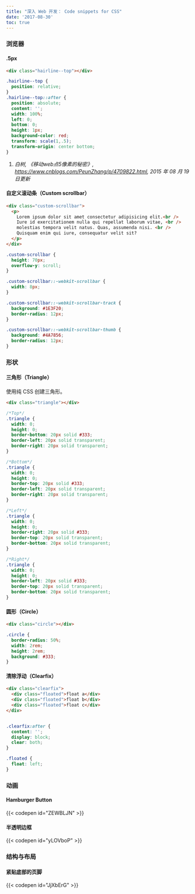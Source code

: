 ```yaml
---
title: "深入 Web 开发： Code snippets for CSS"
date: '2017-08-30'
toc: true
---
```


<!--more-->

### 浏览器

#### .5px

```html
<div class="hairline--top"></div>
```

```css
.hairline--top {
  position: relative;
}
.hairline--top::after {
  position: absolute;
  content: '';
  width: 100%;
  left: 0;
  bottom: 0;
  height: 1px;
  background-color: red;
  transform: scale(1,.5);
  transform-origin: center bottom;
}
```

1. *白树, 《移动web点5像素的秘密》, https://www.cnblogs.com/PeunZhang/p/4709822.html, 2015 年 08 月 19 日更新*

#### 自定义滚动条（Custom scrollbar）

```html
<div class="custom-scrollbar">
  <p>
    Lorem ipsum dolor sit amet consectetur adipisicing elit.<br />
    Iure id exercitationem nulla qui repellat laborum vitae, <br />
    molestias tempora velit natus. Quas, assumenda nisi. <br />
    Quisquam enim qui iure, consequatur velit sit?
  </p>
</div>
```

```css
.custom-scrollbar {
  height: 70px;
  overflow-y: scroll;
}

.custom-scrollbar::-webkit-scrollbar {
  width: 8px;
}

.custom-scrollbar::-webkit-scrollbar-track {
  background: #1E3F20;
  border-radius: 12px;
}

.custom-scrollbar::-webkit-scrollbar-thumb {
  background: #4A7856;
  border-radius: 12px;
}
```

### 形状

#### 三角形（Triangle）

使用纯 CSS 创建三角形。

```html
<div class="triangle"></div>
```

```css
/*Top*/
.triangle {
  width: 0;
  height: 0;
  border-bottom: 20px solid #333;
  border-left: 20px solid transparent;
  border-right: 20px solid transparent;
}

/*Bottom*/
.triangle {
  width: 0;
  height: 0;
  border-top: 20px solid #333;
  border-left: 20px solid transparent;
  border-right: 20px solid transparent;
}

/*Left*/
.triangle {
  width: 0;
  height: 0;
  border-right: 20px solid #333;
  border-top: 20px solid transparent;
  border-bottom: 20px solid transparent;
}

/*Right*/
.triangle {
  width: 0;
  height: 0;
  border-left: 20px solid #333;
  border-top: 20px solid transparent;
  border-bottom: 20px solid transparent;
}
```

#### 圆形（Circle）

```html
<div class="circle"></div>
```

```css
.circle {
  border-radius: 50%;
  width: 2rem;
  height: 2rem;
  background: #333;
}
```

#### 清除浮动（Clearfix）

```html
<div class="clearfix">
  <div class="floated">float a</div>
  <div class="floated">float b</div>
  <div class="floated">float c</div>
</div>
```

```css

.clearfix:after {
  content: '';
  display: block;
  clear: both;
}

.floated {
  float: left;
}
```

### 动画

#### Hamburger Button

{{< codepen id="ZEWBLJN" >}}

#### 半透明边框

{{< codepen id="yLOVboP" >}}

### 结构与布局

#### 紧贴底部的页脚

{{< codepen id="JjXbErG" >}}

